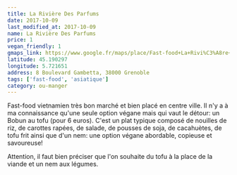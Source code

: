 ```yaml
---
title: La Rivière Des Parfums
date: 2017-10-09
last_modified_at: 2017-10-09
name: La Rivière Des Parfums
price: 1
vegan_friendly: 1
gmaps_link: https://www.google.fr/maps/place/Fast-food+La+Rivi%C3%A8re+Des+Parfums/@45.1903032,5.721641,15z/data=!4m2!3m1!1s0x0:0xe78bfbeab197f441?sa=X&ved=0ahUKEwjjio7JrOTWAhWhKcAKHa-aBGoQ_BIIfzAK
latitude: 45.190297
longitude: 5.721651
address: 8 Boulevard Gambetta, 38000 Grenoble
tags: ['fast-food', 'asiatique']
category: ou-manger
---
```


Fast-food vietnamien très bon marché et bien placé en centre ville. Il n'y a à ma connaissance qu'une seule option végane mais qui vaut le détour: un Bobun au tofu (pour 6 euros).
C'est un plat typique composé de nouilles de riz, de carottes rapées, de salade, de pousses de soja, de cacahuètes, de tofu frit ainsi que d'un nem: une option végane abordable, copieuse et savoureuse!

Attention, il faut bien préciser que l'on souhaite du tofu à la place de la viande et un nem aux légumes.